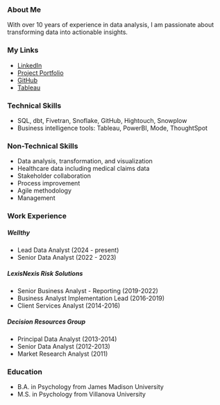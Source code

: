 ### About Me
With over 10 years of experience in data analysis, I am passionate about transforming data into actionable insights.

### My Links
* [LinkedIn](https://www.linkedin.com/in/katieeaton/)
* [Project Portfolio](https://mavenanalytics.io/profile/Katie-Shaffer/194618641)
* [GitHub](https://github.com/katieshaffer)
* [Tableau](https://public.tableau.com/app/profile/katie.shaffer/vizzes)

### Technical Skills
* SQL, dbt, Fivetran, Snoflake, GitHub, Hightouch, Snowplow
* Business intelligence tools: Tableau, PowerBI, Mode, ThoughtSpot

### Non-Technical Skills
* Data analysis, transformation, and visualization
* Healthcare data including medical claims data
* Stakeholder collaboration
* Process improvement
* Agile methodology
* Management

### Work Experience

##### *Wellthy*

* Lead Data Analyst (2024 - present)
* Senior Data Analyst (2022 - 2023)

##### *LexisNexis Risk Solutions*
* Senior Business Analyst - Reporting (2019-2022)
* Business Analyst Implementation Lead (2016-2019)
* Client Services Analyst (2014-2016)

##### *Decision Resources Group*
* Principal Data Analyst (2013-2014)
* Senior Data Analyst (2012-2013)
* Market Research Analyst (2011)

### Education
* B.A. in Psychology from James Madison University
* M.S. in Psychology from Villanova University
